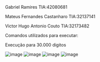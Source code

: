 Gabriel Ramires TIA:42080681

Mateus Fernandes Castanharo TIA:32137141

Victor Hugo Antonio Couto TIA:32173482

Comandos utilizados para executar: 

Execução para 30.000 digitos

![image](https://github.com/victorhacouto/ComputacaoParalelaLabs/assets/25206585/a87ccf54-f0cf-4950-b3f7-292dfe91a911)
![image](https://github.com/victorhacouto/ComputacaoParalelaLabs/assets/25206585/77dbc381-c6be-4c09-9df7-c1f4dbb22773)
![image](https://github.com/victorhacouto/ComputacaoParalelaLabs/assets/25206585/d525ff11-341a-45c9-8b63-4c2c94af17e8)
![image](https://github.com/victorhacouto/ComputacaoParalelaLabs/assets/25206585/791f23cc-d014-41a6-9e74-8efcc20d43f7)

